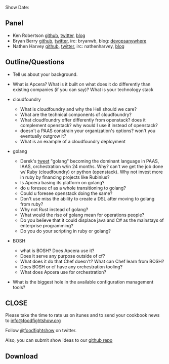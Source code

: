 Show Date:  

Panel<a name="panel"></a>
-----

* Ken Robertson [github](https://github.com/krobertson), [twitter](http://twitter.com/krobertson), [blog](http://invalidlogic.com/)
* Bryan Berry [github](http://github.com/bryanwb), [twitter](http://twitter.com/bryanwb), irc: bryanwb, blog: [devopsanywhere](http://devopsanywhere.blogspot.com)
* Nathen Harvey [github](http://github.com/nathenharvey), [twitter](http://twitter.com/nathenharvey), irc: nathenharvey, [blog](http://nathenharvey.com)


Outline/Questions
-----------------

* Tell us about your background.

* What is Apcera? What is it built on what does it do differently than
  existing companies (if you can say)? What is your technology stack
* cloudfoundry
  * What is cloudfoundry and why the Hell should we care?
  * What are the technical components of cloudfoundry?
  * What cloudfoundry offer differently from openstack? does it complement openstack? why would I use it instead of openstack?
  * doesn't a PAAS constrain your organization's options? won't you eventually outgrow it?
  * What is an example of a cloudfoundry deployment
* golang
  * Derek's [tweet](https://twitter.com/derekcollison/status/245522124666716160) "golang" becoming the dominant language in PAAS, IAAS, orchestration w/in 24 months. Why? can't we get the job done w/ Ruby (cloudfoundry) or python (openstack). Why not invest more in ruby by financing projects like Rubinius?
  * Is Apcera basing its platform on golang?
  * do u foresee cf as a whole transitioning to golang?
  * Could u foresee openstack doing the same?
  * Don't use miss the ability to create a DSL after moving to golang from ruby?
  * Why not Rust instead of golang?
  * What would the rise of golang mean for operations people?
  * Do you believe that it could displace java and C# as the mainstays of enterprise programming?
  * Do you do your scripting in ruby or golang?
* BOSH
  * what is BOSH? Does Apcera use it?
  * Does it serve any purpose outside of cf?
  * What does it do that Chef doesn't? What can Chef learn from BOSH?
  * Does BOSH or cf have any orchestration tooling?
  * What does Apcera use for orchestration?
* What is the biggest hole in the available configuration management tools?

CLOSE
-----

Please take the time to rate us on itunes and to send your cookbook
news to info@foodfightshow.org

Follow [@foodfightshow](http://twitter.com/foodfightshow) on twitter.

Also, you can submit show ideas to our [github repo](https://github.com/foodfight/showz)



Download
--------
